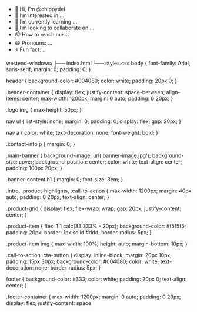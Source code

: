 - 👋 Hi, I’m @chippydel
- 👀 I’m interested in ...
- 🌱 I’m currently learning ...
- 💞️ I’m looking to collaborate on ...
- 📫 How to reach me ...
- 😄 Pronouns: ...
- ⚡ Fun fact: ...

<!---
chippydel/chippydel is a ✨ special ✨ repository because its `README.md` (this file) appears on your GitHub profile.
You can click the Preview link to take a look at your changes.
--->
westend-windows/
├── index.html
└── styles.css
body {
    font-family: Arial, sans-serif;
    margin: 0;
    padding: 0;
}

header {
    background-color: #004080;
    color: white;
    padding: 20px 0;
}

.header-container {
    display: flex;
    justify-content: space-between;
    align-items: center;
    max-width: 1200px;
    margin: 0 auto;
    padding: 0 20px;
}

.logo img {
    max-height: 50px;
}

nav ul {
    list-style: none;
    margin: 0;
    padding: 0;
    display: flex;
    gap: 20px;
}

nav a {
    color: white;
    text-decoration: none;
    font-weight: bold;
}

.contact-info p {
    margin: 0;
}

.main-banner {
    background-image: url('banner-image.jpg');
    background-size: cover;
    background-position: center;
    color: white;
    text-align: center;
    padding: 100px 20px;
}

.banner-content h1 {
    margin: 0;
    font-size: 3em;
}

.intro, .product-highlights, .call-to-action {
    max-width: 1200px;
    margin: 40px auto;
    padding: 0 20px;
    text-align: center;
}

.product-grid {
    display: flex;
    flex-wrap: wrap;
    gap: 20px;
    justify-content: center;
}

.product-item {
    flex: 1 1 calc(33.333% - 20px);
    background-color: #f5f5f5;
    padding: 20px;
    border: 1px solid #ddd;
    border-radius: 5px;
}

.product-item img {
    max-width: 100%;
    height: auto;
    margin-bottom: 10px;
}

.call-to-action .cta-button {
    display: inline-block;
    margin: 20px 10px;
    padding: 15px 30px;
    background-color: #004080;
    color: white;
    text-decoration: none;
    border-radius: 5px;
}

footer {
    background-color: #333;
    color: white;
    padding: 20px 0;
    text-align: center;
}

.footer-container {
    max-width: 1200px;
    margin: 0 auto;
    padding: 0 20px;
    display: flex;
    justify-content: space
